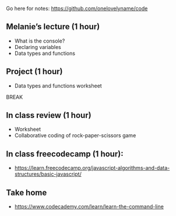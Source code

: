Go here for notes: 
https://github.com/onelovelyname/code

## Melanie’s lecture (1 hour)
- What is the console?
- Declaring variables
- Data types and functions

## Project (1 hour)
- Data types and functions worksheet 

BREAK 

## In class review (1 hour)
- Worksheet
- Collaborative coding of rock-paper-scissors game

## In class freecodecamp (1 hour):
- https://learn.freecodecamp.org/javascript-algorithms-and-data-structures/basic-javascript/

## Take home
- https://www.codecademy.com/learn/learn-the-command-line